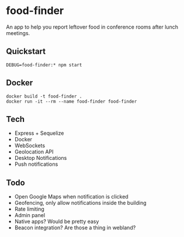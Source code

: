 # food-finder

An app to help you report leftover food in conference rooms after lunch meetings.


## Quickstart

```
DEBUG=food-finder:* npm start
```

## Docker

```
docker build -t food-finder .
docker run -it --rm --name food-finder food-finder
```

## Tech

* Express + Sequelize
* Docker
* WebSockets
* Geolocation API
* Desktop Notifications
* Push notifications


## Todo
* Open Google Maps when notification is clicked
* Geofencing, only allow notifications inside the building
* Rate limiting
* Admin panel
* Native apps? Would be pretty easy
* Beacon integration? Are those a thing in webland?
